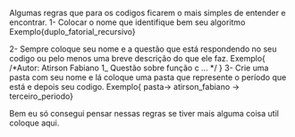 Algumas regras que para os codigos ficarem o mais simples de entender e encontrar.
  1- Colocar o nome que identifique bem seu algoritmo
    Exemplo{duplo_fatorial_recursivo}
  
  2- Sempre coloque seu nome e a questão que está respondendo no seu codigo ou pelo menos uma breve 
  descrição do que ele faz.
    Exemplo{ /*Autor: Atirson Fabiano
              1_ Questão sobre função c ...
              */
        }
  3- Crie uma pasta com seu nome e lá coloque uma pasta que represente o período que está e depois seu codigo.
    Exemplo{ pasta-> atirson_fabiano -> terceiro_periodo}
    
 Bem eu só consegui pensar nessas regras se tiver mais alguma coisa util coloque aqui.
 
    

